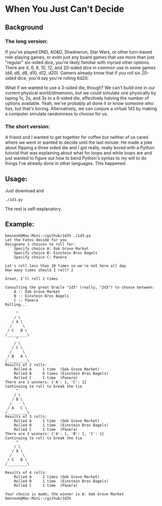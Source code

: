# When You Just Can't Decide

## Background

### The long version:
If you've played DND, AD&D, Shadowrun, Star Wars, or other turn-based role-playing games, or even just any board games that use more than just "regular" six-sided dice, you're likely familiar with myriad other options. There are 4, 6, 8, 10, 12, and 20-sided dice in common use in some games (d4, d6, d8, d10, d12, d20). Gamers already know that if you roll six 20-sided dice, you'd say you're rolling 6d20.

What if we wanted to use a 3-sided die, though? We can't build one in our current physical world/dimension, but we could simulate one physically by taping 1s, 2s, and 3s to a 6-sided die, effectively halving the number of options available. Yeah, we've probably all done it or know someone who has, but that's boring. Alternatively, we can conjure a virtual 1d3 by making a computer simulate randomness to choose for us.

### The short version:
A friend and I wanted to get together for coffee but neither of us cared where we went or wanted to decide until the last minute. He made a joke about flipping a three sided die and I got really, really bored with a Python tutorial that was explaining about what for loops and while loops are and just wanted to figure out how to bend Python's syntax to my will to do things I've already done in other languages. This happened.

## Usage:

Just download and 
```
./1d3.py
```

The rest is self-explanatory.

## Example:
```
bmsnook@Mac-Mini:~/github/1d3% ./1d3.py
Let the Fates decide for you
Designate 3 choices to roll for: 
    Specify choice A: Oak Grove Market
    Specify choice B: Einstein Bros Bagels
    Specify choice C: Panera

Let's roll less than 10 times so we're not here all day
How many times should I roll? 2

Great, I'll roll 2 times

Consulting the great Oracle "1d3" (really, "2d3") to choose between:
    A :: Oak Grove Market
    B :: Einstein Bros Bagels
    C :: Panera
Rolling...

     ^
    / \
   / A \
  /     \
 / C   B \
/_________\
     ^
    / \
   / C \
  /     \
 / B   A \
/_________\
Results of 2 rolls:
    Rolled A     1 time  (Oak Grove Market)
    Rolled B     0 times (Einstein Bros Bagels)
    Rolled C     1 time  (Panera)
There are 2 winners: {'A': 1, 'C': 1}
Continuing to roll to break the tie
     ^
    / \
   / B \
  /     \
 / A   C \
/_________\
Results of 3 rolls:
    Rolled A     1 time  (Oak Grove Market)
    Rolled B     1 time  (Einstein Bros Bagels)
    Rolled C     1 time  (Panera)
There are 3 winners: {'A': 1, 'B': 1, 'C': 1}
Continuing to roll to break the tie
     ^
    / \
   / A \
  /     \
 / C   B \
/_________\

Results of 4 rolls:
    Rolled A     2 times (Oak Grove Market)
    Rolled B     1 time  (Einstein Bros Bagels)
    Rolled C     1 time  (Panera)

Your choice is made; the winner is A: Oak Grove Market
bmsnook@Mac-Mini:~/github/1d3% 
```
